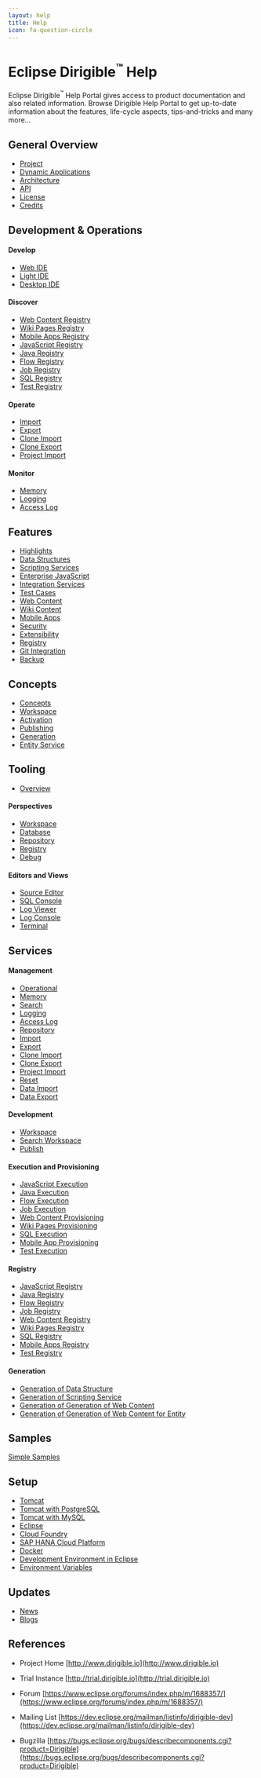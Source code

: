 ```yaml
---
layout: help
title: Help
icon: fa-question-circle
---
```


Eclipse Dirigible<sup>&trade;</sup> Help
===

Eclipse Dirigible<sup>&trade;</sup> Help Portal gives access to product documentation and also related information.
Browse Dirigible Help Portal to get up-to-date information about the features, life-cycle aspects, tips-and-tricks and many more...

General Overview
---

* [Project](project.html)
* [Dynamic Applications](dynamic_applications.html)
* [Architecture](architecture.html)
* [API](api.html)
* [License](license.html)
* [Credits](credits.html)

Development & Operations
---

#### Develop

* [Web IDE](develop_web_ide.html)
* [Light IDE](develop_light_ide.html)
* [Desktop IDE](develop_desktop_ide.html)


#### Discover

* [Web Content Registry](service_registry_web.html)
* [Wiki Pages Registry](service_registry_wiki.html)
* [Mobile Apps Registry](service_registry_mobile.html)
* [JavaScript Registry](service_registry_js.html)
* [Java Registry](service_registry_java.html)
* [Flow Registry](service_registry_flow.html)
* [Job Registry](service_registry_job.html)
* [SQL Registry](service_registry_sql.html)
* [Test Registry](service_registry_test.html)

#### Operate

* [Import](service_import.html)
* [Export](service_export.html)
* [Clone Import](service_clone_import.html)
* [Clone Export](service_clone_export.html)
* [Project Import](service_project_import.html)

#### Monitor

* [Memory](service_memory.html)
* [Logging](service_logging.html)
* [Access Log](service_accesslog.html)


Features
---

* [Highlights](features.html)
* [Data Structures](data_structures.html)
* [Scripting Services](scripting_services.html)
* [Enterprise JavaScript](../api/index.html)
* [Integration Services](integration_services.html)
* [Test Cases](test_cases.html)
* [Web Content](web_content.html)
* [Wiki Content](wiki_content.html)
* [Mobile Apps](mobile_apps.html)
* [Security](security.html)
* [Extensibility](extension_definitions.html)
* [Registry](registry.html)
* [Git Integration](git.html)
* [Backup](backup.html)

Concepts
---

* [Concepts](concepts.html)
* [Workspace](workspace.html)
* [Activation](activation.html)
* [Publishing](publishing.html)
* [Generation](generation.html)
* [Entity Service](entity_service.html)

Tooling
---

* [Overview](tooling.html)

#### Perspectives

* [Workspace](workspace_perspective.html)
* [Database](database_perspective.html)
* [Repository](repository_perspective.html)
* [Registry](registry.html)
* [Debug](debugger.html)

#### Editors and Views

* [Source Editor](source_editor.html)
* [SQL Console](sql_console.html)
* [Log Viewer](log_viewer.html)
* [Log Console](log_console.html)
* [Terminal](terminal.html)

Services
---

#### Management

* [Operational](service_operational.html)
* [Memory](service_memory.html)
* [Search](service_search.html)
* [Logging](service_logging.html)
* [Access Log](service_accesslog.html)
* [Repository](service_repository.html)
* [Import](service_import.html)
* [Export](service_export.html)
* [Clone Import](service_clone_import.html)
* [Clone Export](service_clone_export.html)
* [Project Import](service_project_import.html)
* [Reset](service_reset.html)
* [Data Import](service_data_import.html)
* [Data Export](service_data_export.html)

#### Development

* [Workspace](service_workspace.html)
* [Search Workspace](service_searchw.html)
* [Publish](service_publish.html)

#### Execution and Provisioning

* [JavaScript Execution](service_javascript.html)
* [Java Execution](service_java.html)
* [Flow Execution](service_flow.html)
* [Job Execution](service_job.html)
* [Web Content Provisioning](service_web.html)
* [Wiki Pages Provisioning](service_wiki.html)
* [SQL Execution](service_sql.html)
* [Mobile App Provisioning](service_mobile.html)
* [Test Execution](service_test.html)

#### Registry

* [JavaScript Registry](service_registry_js.html)
* [Java Registry](service_registry_java.html)
* [Flow Registry](service_registry_flow.html)
* [Job Registry](service_registry_job.html)
* [Web Content Registry](service_registry_web.html)
* [Wiki Pages Registry](service_registry_wiki.html)
* [SQL Registry](service_registry_sql.html)
* [Mobile Apps Registry](service_registry_mobile.html)
* [Test Registry](service_registry_test.html)

#### Generation

* [Generation of Data Structure](service_generation_data_structure.html)
* [Generation of Scripting Service](service_generation_scripting_service.html)
* [Generation of Generation of Web Content](service_generation_web_content.html)
* [Generation of Generation of Web Content for Entity](service_generation_web_content_entity.html)


Samples
---

[Simple Samples](../samples/index.html)

Setup
---

* [Tomcat](setup_tomcat.html)
* [Tomcat with PostgreSQL](setup_tomcat_postgresql.html)
* [Tomcat with MySQL](setup_tomcat_mysql.html)
* [Eclipse](setup_eclipse_rcp.html)
* [Cloud Foundry](setup_cloudfoundry.html)
* [SAP HANA Cloud Platform](setup_hcp.html)
* [Docker](setup_docker.html)
* [Development Environment in Eclipse](setup_eclipse.html)
* [Environment Variables](setup_env_vars.html)

Updates
---

* [News](/news.html)
* [Blogs](/blogs.html)

References
---

- Project Home
[http://www.dirigible.io](http://www.dirigible.io)

- Trial Instance
[http://trial.dirigible.io](http://trial.dirigible.io)

- Forum
[https://www.eclipse.org/forums/index.php/m/1688357/](https://www.eclipse.org/forums/index.php/m/1688357/)

- Mailing List
[https://dev.eclipse.org/mailman/listinfo/dirigible-dev](https://dev.eclipse.org/mailman/listinfo/dirigible-dev)

- Bugzilla
[https://bugs.eclipse.org/bugs/describecomponents.cgi?product=Dirigible](https://bugs.eclipse.org/bugs/describecomponents.cgi?product=Dirigible)

